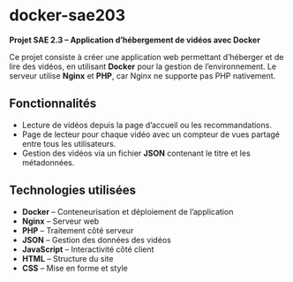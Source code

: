 # docker-sae203

**Projet SAE 2.3 – Application d’hébergement de vidéos avec Docker**

Ce projet consiste à créer une application web permettant d’héberger et de lire des vidéos, en utilisant **Docker** pour la gestion de l’environnement. Le serveur utilise **Nginx** et **PHP**, car Nginx ne supporte pas PHP nativement.

## Fonctionnalités

- Lecture de vidéos depuis la page d’accueil ou les recommandations.  
- Page de lecteur pour chaque vidéo avec un compteur de vues partagé entre tous les utilisateurs.  
- Gestion des vidéos via un fichier **JSON** contenant le titre et les métadonnées.  

## Technologies utilisées

- **Docker** – Conteneurisation et déploiement de l’application  
- **Nginx** – Serveur web  
- **PHP** – Traitement côté serveur  
- **JSON** – Gestion des données des vidéos  
- **JavaScript** – Interactivité côté client  
- **HTML** – Structure du site  
- **CSS** – Mise en forme et style
